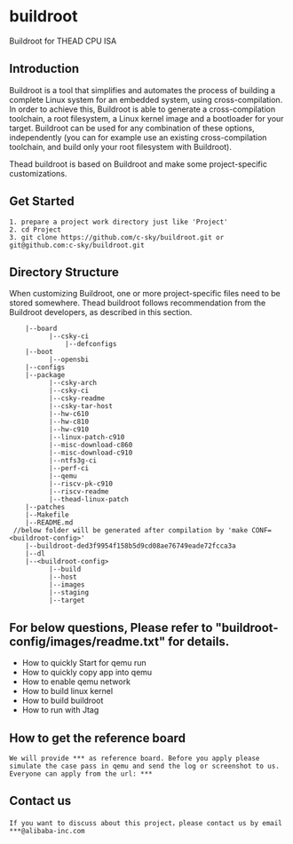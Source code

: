 # buildroot
Buildroot for THEAD CPU ISA

## Introduction
Buildroot is a tool that simplifies and automates the process of building a complete Linux system for an embedded system, using cross-compilation.
In order to achieve this, Buildroot is able to generate a cross-compilation toolchain, a root filesystem, a Linux kernel image and a bootloader for your target. Buildroot can be used for any combination of these options, independently (you can for example use an existing cross-compilation toolchain, and build only your root filesystem with Buildroot).

Thead buildroot is based on Buildroot and make some project-specific customizations.

## Get Started
    1. prepare a project work directory just like 'Project'
    2. cd Project
    3. git clone https://github.com/c-sky/buildroot.git or git@github.com:c-sky/buildroot.git

## Directory Structure
When customizing Buildroot, one or more project-specific files need to be stored somewhere. Thead buildroot follows recommendation from the Buildroot developers, as described in this section.
        
        |--board
              |--csky-ci
                  |--defconfigs
        |--boot
              |--opensbi
        |--configs
        |--package
              |--csky-arch
              |--csky-ci
              |--csky-readme
              |--csky-tar-host
              |--hw-c610
              |--hw-c810
              |--hw-c910
              |--linux-patch-c910
              |--misc-download-c860
              |--misc-download-c910
              |--ntfs3g-ci
              |--perf-ci
              |--qemu
              |--riscv-pk-c910
              |--riscv-readme
              |--thead-linux-patch
        |--patches            
        |--Makefile          
        |--README.md
     //below folder will be generated after compilation by 'make CONF=<buildroot-config>'
        |--buildroot-ded3f9954f158b5d9cd08ae76749eade72fcca3a
        |--dl
        |--<buildroot-config>
              |--build
              |--host
              |--images
              |--staging
              |--target

## For below questions, Please refer to "buildroot-config/images/readme.txt" for details.       
* How to quickly Start for qemu run
* How to quickly copy app into qemu
* How to enable qemu network
* How to build linux kernel
* How to build buildroot
* How to run with Jtag

## How to get the reference board
    We will provide *** as reference board. Before you apply please simulate the case pass in qemu and send the log or screenshot to us.
    Everyone can apply from the url: ***

## Contact us
    If you want to discuss about this project，please contact us by email ***@alibaba-inc.com
